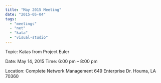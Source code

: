 ```yaml
---
title: "May 2015 Meeting"
date: "2015-05-04"
tags: 
  - "meetings"
  - "net"
  - "kata"
  - "visual-studio"
---
```


Topic: Katas from Project Euler

Date: May 14, 2015 Time: 6:00 pm – 8:00 pm

Location: Complete Network Management 649 Enterprise Dr. Houma, LA 70360
